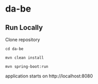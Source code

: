 # da-be

## Run Locally 

Clone repository

`cd da-be`

`mvn clean install`

`mvn spring-boot:run`

application starts on http://localhost:8080

